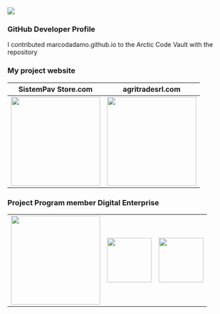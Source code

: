 <img src="https://marcodadamoeu.files.wordpress.com/2020/04/cropped-icona-marco-dadamo-1.png">

### GitHub Developer Profile
I contributed marcodadamo.github.io to the Arctic Code Vault with the repository

### My project website
| SistemPav Store.com                                                                                                                                    | agritradesrl.com |
|--------------------------------------------------------------------------------------------------------------------------------------------------------|------------------|
|<img src="https://i2.wp.com/sistempavstore.com/wp-content/uploads/2020/06/cropped-SistemPav-Store-logo-social-fondo-scuro.png?w=1009&ssl=1" width="200"> | <img src="https://agritradesrl.files.wordpress.com/2020/04/cropped-agritrade-logo-original-inglese-copia.jpg?w=750&h=296" width="200"> |

### Project Program member Digital Enterprise
|         |      |     |
|---------|------|-----|
| <img src="https://marcodadamoeu.files.wordpress.com/2020/05/sfonto-datatrade.png" width="200"> | <img src="https://marcodadamoeu.files.wordpress.com/2020/04/coutrynotebook-image.png" width="100"> | <img src="https://marcodadamoeu.files.wordpress.com/2020/04/trade-data-fertilizers.png" width="100"> |
